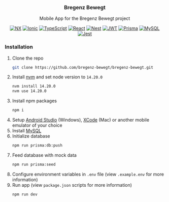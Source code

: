<br />
<div align="center">

  <h3 align="center">Bregenz Bewegt</h3>

  <p align="center">
    Mobile App for the Bregenz Bewegt project
  </p>

[![NX][nx]][nx-url] [![Ionic][ionic]][ionic-url] [![TypeScript][typescript]][typescript-url] [![React][react]][react-url] [![Nest][nest]][nest-url] [![JWT][jwt]][jwt-url] [![Prisma][prisma]][react-url] [![MySQL][mysql]][mysql-url] [![Jest][jest]][jest-url]

</div>

### Installation

1. Clone the repo
   ```sh
   git clone https://github.com/bregenz-bewegt/bregenz-bewegt.git
   ```
2. Install [nvm][nvm-url] and set node version to `14.20.0`
   ```sh
   nvm install 14.20.0
   nvm use 14.20.0
   ```
3. Install npm packages
   ```sh
   npm i
   ```
4. Setup [Android Studio][android-studio-url] (Windows), [XCode][xcode-url] (Mac) or another mobile emulator of your choice
5. Install [MySQL][mysql-url]
6. Initialize database
   ```sh
   npm run prisma:db:push
   ```
7. Feed database with mock data
   ```sh
   npm run prisma:seed
   ```
8. Configure environment variables in `.env` file (view `.example.env` for more information)
9. Run app (view `package.json` scripts for more information)
   ```sh
   npm run dev
   ```

[ionic]: https://img.shields.io/badge/Ionic-3880FF?style=for-the-badge&logo=ionic&logoColor=white
[ionic-url]: https://ionicframework.com/
[capacitor]: https://img.shields.io/badge/Capacitor-119EFF?style=for-the-badge&logo=Capacitor&logoColor=white
[capacitor-url]: https://capacitorjs.com/
[react]: https://img.shields.io/badge/React-20232A?style=for-the-badge&logo=react&logoColor=61DAFB
[react-url]: https://reactjs.org/
[prisma]: https://img.shields.io/badge/Prisma-3982CE?style=for-the-badge&logo=Prisma&logoColor=white
[prisma-url]: https://www.prisma.io/
[nest]: https://img.shields.io/badge/nestjs-E0234E?style=for-the-badge&logo=nestjs&logoColor=white
[nest-url]: https://nestjs.com/
[mysql]: https://img.shields.io/badge/MySQL-005C84?style=for-the-badge&logo=mysql&logoColor=white
[mysql-url]: https://www.mysql.com/
[nx]: https://img.shields.io/static/v1?style=for-the-badge&message=Nx&color=143055&logo=Nx&logoColor=FFFFFF&label=
[nx-url]: https://nx.dev/
[jwt]: https://img.shields.io/badge/JWT-000000?style=for-the-badge&logo=JSON%20web%20tokens&logoColor=white
[jwt-url]: https://jwt.io/
[typescript]: https://img.shields.io/badge/TypeScript-007ACC?style=for-the-badge&logo=typescript&logoColor=white
[typescript-url]: https://www.typescriptlang.org/
[jest]: https://img.shields.io/badge/Jest-C21325?style=for-the-badge&logo=jest&logoColor=white
[jest-url]: https://jestjs.io/
[android-studio-url]: https://developer.android.com/studio
[xcode-url]: https://developer.apple.com/xcode/
[mysql-url]: https://www.mysql.com/
[nvm-url]: https://github.com/nvm-sh/nvm
